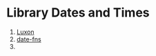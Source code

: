
# Library Dates and Times

1.  [Luxon](https://moment.github.io/luxon/#/?id=luxon)
2. [date-fns](https://date-fns.org/)
3. 